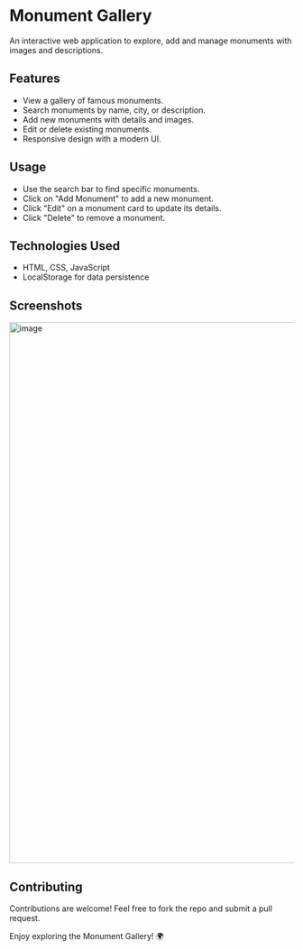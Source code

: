 # Monument Gallery

An interactive web application to explore, add and manage monuments with images and descriptions.

## Features

- View a gallery of famous monuments.
- Search monuments by name, city, or description.
- Add new monuments with details and images.
- Edit or delete existing monuments.
- Responsive design with a modern UI.

## Usage

- Use the search bar to find specific monuments.
- Click on "Add Monument" to add a new monument.
- Click "Edit" on a monument card to update its details.
- Click "Delete" to remove a monument.

## Technologies Used

- HTML, CSS, JavaScript
- LocalStorage for data persistence

## Screenshots

<img width="959" alt="image" src="https://github.com/user-attachments/assets/c36f4e69-ccc9-41d0-9e0f-1de5fbab9e88" />


## Contributing

Contributions are welcome! Feel free to fork the repo and submit a pull request.

Enjoy exploring the Monument Gallery! 🌍

